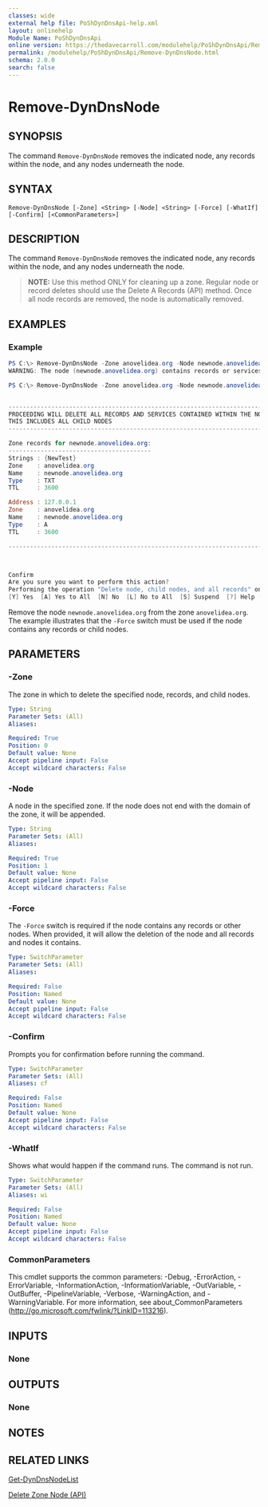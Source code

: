 ```yaml
---
classes: wide
external help file: PoShDynDnsApi-help.xml
layout: onlinehelp
Module Name: PoShDynDnsApi
online version: https://thedavecarroll.com/modulehelp/PoShDynDnsApi/Remove-DynDnsNode.html
permalink: /modulehelp/PoShDynDnsApi/Remove-DynDnsNode.html
schema: 2.0.0
search: false
---
```


# Remove-DynDnsNode

## SYNOPSIS
The command `Remove-DynDnsNode` removes the indicated node, any records within the node, and any nodes underneath the node.

## SYNTAX

```
Remove-DynDnsNode [-Zone] <String> [-Node] <String> [-Force] [-WhatIf] [-Confirm] [<CommonParameters>]
```

## DESCRIPTION
The command `Remove-DynDnsNode` removes the indicated node, any records within the node, and any nodes underneath the node.

>**NOTE:** Use this method ONLY for cleaning up a zone. Regular node or record deletes should use the Delete A Records (API) method. Once all node records are removed, the node is automatically removed.

## EXAMPLES

### Example
```powershell
PS C:\> Remove-DynDnsNode -Zone anovelidea.org -Node newnode.anovelidea.org
WARNING: The node (newnode.anovelidea.org) contains records or services. Use the -Force switch if you wish to proceed.

PS C:\> Remove-DynDnsNode -Zone anovelidea.org -Node newnode.anovelidea.org -Force


--------------------------------------------------------------------------------
PROCEEDING WILL DELETE ALL RECORDS AND SERVICES CONTAINED WITHIN THE NODE
THIS INCLUDES ALL CHILD NODES
--------------------------------------------------------------------------------

Zone records for newnode.anovelidea.org:
----------------------------------------
Strings : {NewTest}
Zone    : anovelidea.org
Name    : newnode.anovelidea.org
Type    : TXT
TTL     : 3600

Address : 127.0.0.1
Zone    : anovelidea.org
Name    : newnode.anovelidea.org
Type    : A
TTL     : 3600

--------------------------------------------------------------------------------



Confirm
Are you sure you want to perform this action?
Performing the operation "Delete node, child nodes, and all records" on target "newnode.anovelidea.org".
[Y] Yes  [A] Yes to All  [N] No  [L] No to All  [S] Suspend  [?] Help (default is "Y"): y
```

Remove the node `newnode.anovelidea.org` from the zone `anovelidea.org`. The example illustrates that the `-Force` switch
must be used if the node contains any records or child nodes.

## PARAMETERS

### -Zone
The zone in which to delete the specified node, records, and child nodes.

```yaml
Type: String
Parameter Sets: (All)
Aliases:

Required: True
Position: 0
Default value: None
Accept pipeline input: False
Accept wildcard characters: False
```

### -Node
A node in the specified zone. If the node does not end with the domain of the zone, it will be appended.

```yaml
Type: String
Parameter Sets: (All)
Aliases:

Required: True
Position: 1
Default value: None
Accept pipeline input: False
Accept wildcard characters: False
```

### -Force
The `-Force` switch is required if the node contains any records or other nodes. When provided, it will allow the deletion
of the node and all records and nodes it contains.

```yaml
Type: SwitchParameter
Parameter Sets: (All)
Aliases:

Required: False
Position: Named
Default value: None
Accept pipeline input: False
Accept wildcard characters: False
```

### -Confirm
Prompts you for confirmation before running the command.

```yaml
Type: SwitchParameter
Parameter Sets: (All)
Aliases: cf

Required: False
Position: Named
Default value: None
Accept pipeline input: False
Accept wildcard characters: False
```

### -WhatIf
Shows what would happen if the command runs.
The command is not run.

```yaml
Type: SwitchParameter
Parameter Sets: (All)
Aliases: wi

Required: False
Position: Named
Default value: None
Accept pipeline input: False
Accept wildcard characters: False
```

### CommonParameters
This cmdlet supports the common parameters: -Debug, -ErrorAction, -ErrorVariable, -InformationAction, -InformationVariable, -OutVariable, -OutBuffer, -PipelineVariable, -Verbose, -WarningAction, and -WarningVariable. For more information, see about_CommonParameters (http://go.microsoft.com/fwlink/?LinkID=113216).

## INPUTS

### None

## OUTPUTS

### None

## NOTES

## RELATED LINKS

[Get-DynDnsNodeList](https://thedavecarroll.com/modulehelp/PoShDynDnsApi/Get-DynDnsNodeList.html)

[Delete Zone Node (API)](https://help.dyn.com/delete-zone-node-api/)